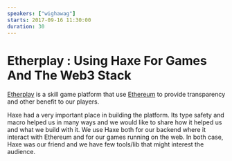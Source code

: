```yaml
---
speakers: ["wighawag"]
starts: 2017-09-16 11:30:00
duration: 30
---
```


# Etherplay : Using Haxe For Games And The Web3 Stack

[Etherplay](http://etherplay.io) is a skill game platform that use [Ethereum](https://ethereum.org) to provide transparency and other benefit to our players.

Haxe had a very important place in building the platform. Its type safety and macro helped us in many ways and we would like to share how it helped us and what we build with it. We use Haxe both for our backend where it interact with Ethereum and for our games running on the web. In both case, Haxe was our friend and we have few tools/lib that might interest the audience.
